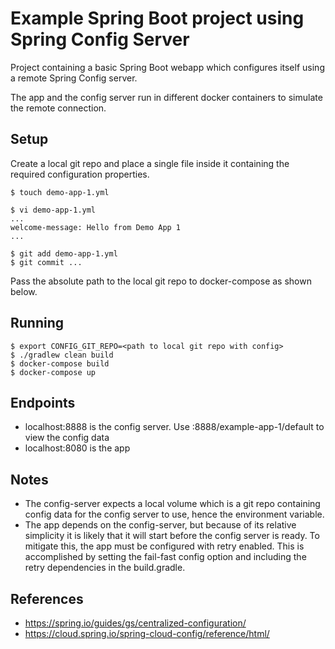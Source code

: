 # Example Spring Boot project using Spring Config Server

Project containing a basic Spring Boot webapp which configures 
itself using a remote Spring Config server.

The app and the config server run in different docker 
containers to simulate the remote connection.

## Setup
Create a local git repo and place a single file inside 
it containing the required configuration properties.
~~~
$ touch demo-app-1.yml

$ vi demo-app-1.yml
...
welcome-message: Hello from Demo App 1
...

$ git add demo-app-1.yml
$ git commit ...
~~~

Pass the absolute path to the local git repo to 
docker-compose as shown below.

## Running

~~~
$ export CONFIG_GIT_REPO=<path to local git repo with config>
$ ./gradlew clean build
$ docker-compose build
$ docker-compose up
~~~

## Endpoints
- localhost:8888 is the config server.  Use :8888/example-app-1/default to view the config data
- localhost:8080 is the app

## Notes

- The config-server expects a local volume which is a git repo containing config data for the config server to use, hence the environment variable.
- The app depends on the config-server, but because of its relative simplicity it is likely that it will start before the config server is ready.
To mitigate this, the app must be configured with retry enabled.
This is accomplished by setting the fail-fast
config option and including the retry dependencies in the build.gradle.

## References
- https://spring.io/guides/gs/centralized-configuration/
- https://cloud.spring.io/spring-cloud-config/reference/html/